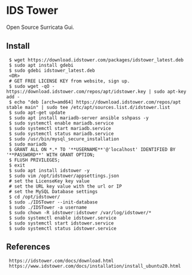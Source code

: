 IDS Tower
=====

Open Source Surricata Gui.

Install
-------

     $ wget https://download.idstower.com/packages/idstower_latest.deb
     $ sudo apt install gdebi
     $ sudo gdebi idstower_latest.deb
     <OR>
     # GET FREE LICENSE KEY from website, sign up. 
     $ sudo wget -qO - https://download.idstower.com/repos/apt/idstower.key | sudo apt-key add -
     $ echo "deb [arch=amd64] https://download.idstower.com/repos/apt stable main" | sudo tee /etc/apt/sources.list.d/idstower.list
     $ sudo apt-get update
     $ sudo apt install mariadb-server ansible sshpass -y
     $ sudo systemctl enable mariadb.service
     $ sudo systemctl start mariadb.service
     $ sudo systemctl status mariadb.service
     $ sudo /usr/bin/mysql_secure_installation
     $ sudo mariadb
     $ GRANT ALL ON *.* TO '**USERNAME**'@'localhost' IDENTIFIED BY '**PASSWORD**' WITH GRANT OPTION;
     $ FLUSH PRIVILEGES;
     $ exit
     $ sudo apt install idstower -y
     $ sudo vim /opt/idstower/appsettings.json
     # set the LicenseKey key value
     # set the URL key value with the url or IP
     # set the MySQL Database settings 
     $ cd /opt/idstower/ 
     $ sudo ./IDSTower --init-database
     $ sudo ./IDSTower -a username
     $ sudo chown -R idstower:idstower /var/log/idstower/*
     $ sudo systemctl enable idstower.service
     $ sudo systemctl start idstower.service
     $ sudo systemctl status idstower.service
     

References
-----------

     https://idstower.com/docs/download.html
     https://www.idstower.com/docs/installation/install_ubuntu20.html